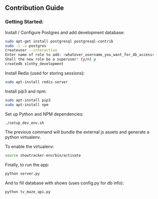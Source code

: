 ## Contribution Guide

### Getting Started:

Install / Configure Postgres and add development database:
```bash
sudo apt-get install postgresql postgresql-contrib
sudo -i -u postgres
createuser --interactive 
Enter name of role to add: <whatever_username_you_want_for_db_access>
Shall the new role be a superuser? (y/n) y
createdb slothy_development
```

Install Redis (used for storing sessions):
```bash
sudo apt-install redis-server
```

Install pip3 and npm:
```bash
sudo apt-install pip3
sudo apt-install npm
```

Set up Python and NPM dependencies:
```bash
./setup_dev_env.sh
```

The previous command will bundle the external js assets and generate a python virtualenv.

To enable the virtualenv:
```bash
source showtracker-env/bin/activate
```

Finally, to run the app:
```bash
python server.py
```

And to fill database with shows (uses config.py for db info):
```python
python tv_maze_api.py
```
